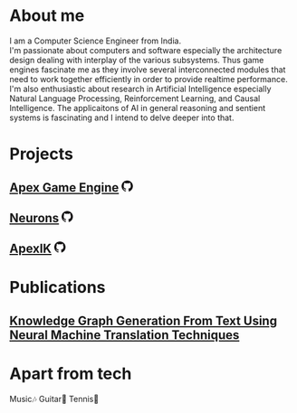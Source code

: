 # About me
I am a Computer Science Engineer from India.  
I'm passionate about computers and software especially the architecture design dealing with interplay of the various subsystems. Thus game engines fascinate me as they involve several interconnected modules that need to work together efficiently in order to provide realtime performance.  
I'm also enthusiastic about research in Artificial Intelligence especially Natural Language Processing, Reinforcement Learning, and Causal Intelligence. The applicaitons of AI in general reasoning and sentient systems is fascinating and I intend to delve deeper into that.

# Projects
## [Apex Game Engine](/ApexGameEngine) [<img src="assets/GitHub-Mark/PNG/GitHub-Mark-32px.png" alt="GitHub repo" width="20px">](https://github.com/xdevapps/ApexGameEngine)

## [Neurons](/Neurons) [<img src="assets/GitHub-Mark/PNG/GitHub-Mark-32px.png" alt="GitHub repo" width="20px">](https://github.com/xdevapps/Neurons)

## [ApexIK](/ApexIK) [<img src="assets/GitHub-Mark/PNG/GitHub-Mark-32px.png" alt="GitHub repo" width="20px">](https://github.com/xdevapps/ApexIK)

# Publications
## [Knowledge Graph Generation From Text Using Neural Machine Translation Techniques](https://ieeexplore.ieee.org/document/9510164/)

# Apart from tech
Music🎶 Guitar🎸 Tennis🎾
